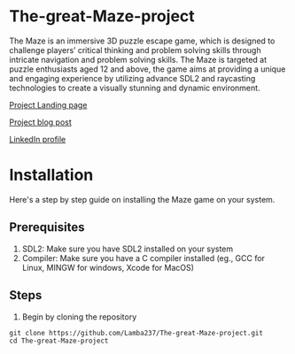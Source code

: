 # The-great-Maze-project
 The Maze is an immersive 3D puzzle escape game, which is designed to challenge players’ critical thinking and
 problem solving skills through intricate navigation and problem solving skills.
 The Maze is targeted at puzzle enthusiasts aged 12 and above, the game aims at providing a unique and
 engaging experience by utilizing advance SDL2 and raycasting technologies to create a visually stunning and dynamic environment.

[Project Landing page](https://simontanyi2004.wixsite.com/escaping-the-maze)

[Project blog post](https://medium.com/@simontanyi2004/the-maze-game-alx-se-portfolio-project-4fa5f93f9480)

[LinkedIn profile](https://www.linkedin.com/in/simon-tanyi-05a2a8258/)

# Installation

Here's a step by step guide on installing the Maze game on your system.

## Prerequisites
1) SDL2: Make sure you have SDL2 installed on your system
2) Compiler: Make sure you have a C compiler installed (eg., GCC for Linux, MINGW for windows, Xcode for MacOS)

## Steps
1) Begin by cloning the repository
```
git clone https://github.com/Lamba237/The-great-Maze-project.git
cd The-great-Maze-project
```

